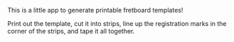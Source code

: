 This is a little app to generate printable fretboard templates!

Print out the template, cut it into strips, line up the registration marks in the corner of the strips, and tape it all together.
